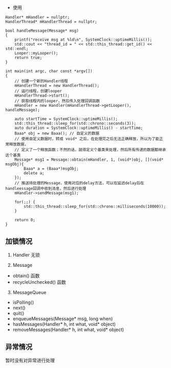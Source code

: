 - 使用

```
Handler* mHandler = nullptr;
HandlerThread* mHandlerThread = nullptr;

bool handleMessage(Message* msg)
{
    printf("receive msg at %ld\n", SystemClock::uptimeMillis());
    std::cout << "thread_id = " << std::this_thread::get_id() << std::endl;
    Looper::myLooper();
    return true;
}

int main(int argc, char const *argv[])
{
    // 创建一个新的Handler线程
    mHandlerThread = new HandlerThread();
    // 运行线程，创建looper
    mHandlerThread->start();
    // 获取线程内的looper，然后传入处理回调函数
    mHandler = new Handler(mHandlerThread->getLooper(), handleMessage);
    
    auto startTime = SystemClock::uptimeMillis();
    std::this_thread::sleep_for(std::chrono::seconds(3));
    auto duration = SystemClock::uptimeMillis() - startTime;
    Baaa* obj = new Baaa(); // 自定义的数据
    // 使用自定义数据时，转成 void* 之后，在处理完之后无法正确释放，所以为了能正常释放数据，
    // 定义了一个释放函数；不然的话，就得定义个基类来处理，然后所有传递的数据都继承这个基类
    Message* msg1 = Message::obtain(mHandler, 1, (void*)obj, [](void* msgObj){
        Baaa* a = (Baaa*)msgObj;
        delete a;
    });
    // 推送待处理的Message，使用对应的delay方法，可以在延迟delay后在handleessage回调中收到消息，然后进行处理
    mHandler->sendMessage(msg1);

    for(;;) { 
        std::this_thread::sleep_for(std::chrono::milliseconds(10000)); 
    }

    return 0;
}
```

## 加锁情况

1. Handler 无锁

2. Message

- obtain() 函数
- recycleUnchecked() 函数

3. MessageQueue

- isPolling()
- next()
- quit()
- enqueueMessages(Message* msg, long when)
- hasMessages(Handler* h, int what, void* object)
- removeMessages(Handler* h, int what, void* object)

## 异常情况

暂时没有对异常进行处理